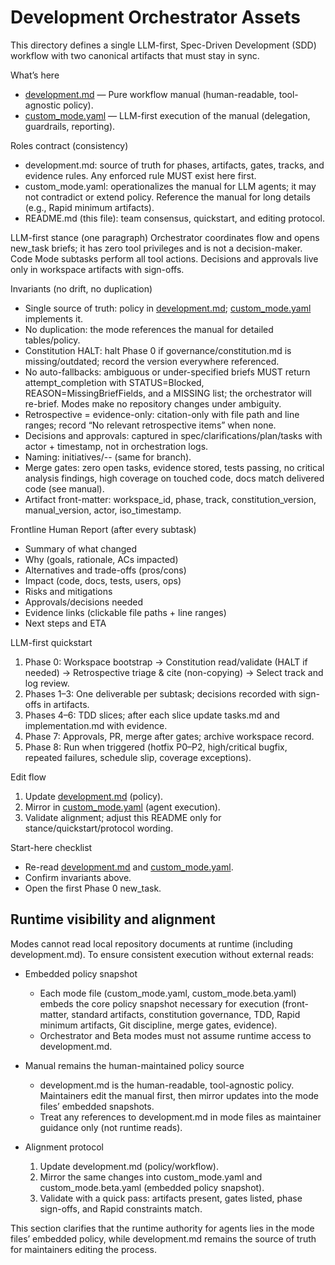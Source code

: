# Development Orchestrator Assets

This directory defines a single LLM-first, Spec-Driven Development (SDD) workflow with two canonical artifacts that must stay in sync.

What’s here
- [development.md](modes/development-orchestrator/development.md) — Pure workflow manual (human-readable, tool-agnostic policy).
- [custom_mode.yaml](modes/development-orchestrator/custom_mode.yaml) — LLM-first execution of the manual (delegation, guardrails, reporting).

Roles contract (consistency)
- development.md: source of truth for phases, artifacts, gates, tracks, and evidence rules. Any enforced rule MUST exist here first.
- custom_mode.yaml: operationalizes the manual for LLM agents; it may not contradict or extend policy. Reference the manual for long details (e.g., Rapid minimum artifacts).
- README.md (this file): team consensus, quickstart, and editing protocol.

LLM-first stance (one paragraph)
Orchestrator coordinates flow and opens new_task briefs; it has zero tool privileges and is not a decision-maker. Code Mode subtasks perform all tool actions. Decisions and approvals live only in workspace artifacts with sign-offs.

Invariants (no drift, no duplication)
- Single source of truth: policy in [development.md](modes/development-orchestrator/development.md); [custom_mode.yaml](modes/development-orchestrator/custom_mode.yaml) implements it.
- No duplication: the mode references the manual for detailed tables/policy.
- Constitution HALT: halt Phase 0 if governance/constitution.md is missing/outdated; record the version everywhere referenced.
- No auto-fallbacks: ambiguous or under-specified briefs MUST return attempt_completion with STATUS=Blocked, REASON=MissingBriefFields, and a MISSING list; the orchestrator will re-brief. Modes make no repository changes under ambiguity.
- Retrospective = evidence-only: citation-only with file path and line ranges; record “No relevant retrospective items” when none.
- Decisions and approvals: captured in spec/clarifications/plan/tasks with actor + timestamp, not in orchestration logs.
- Naming: initiatives/<YYYYMMDD-HHMM>-<type>-<name> (same for branch).
- Merge gates: zero open tasks, evidence stored, tests passing, no critical analysis findings, high coverage on touched code, docs match delivered code (see manual).
- Artifact front-matter: workspace_id, phase, track, constitution_version, manual_version, actor, iso_timestamp.

Frontline Human Report (after every subtask)
- Summary of what changed
- Why (goals, rationale, ACs impacted)
- Alternatives and trade-offs (pros/cons)
- Impact (code, docs, tests, users, ops)
- Risks and mitigations
- Approvals/decisions needed
- Evidence links (clickable file paths + line ranges)
- Next steps and ETA

LLM-first quickstart
1) Phase 0: Workspace bootstrap → Constitution read/validate (HALT if needed) → Retrospective triage & cite (non-copying) → Select track and log review.
2) Phases 1–3: One deliverable per subtask; decisions recorded with sign-offs in artifacts.
3) Phases 4–6: TDD slices; after each slice update tasks.md and implementation.md with evidence.
4) Phase 7: Approvals, PR, merge after gates; archive workspace record.
5) Phase 8: Run when triggered (hotfix P0–P2, high/critical bugfix, repeated failures, schedule slip, coverage exceptions).

Edit flow
1) Update [development.md](modes/development-orchestrator/development.md) (policy).
2) Mirror in [custom_mode.yaml](modes/development-orchestrator/custom_mode.yaml) (agent execution).
3) Validate alignment; adjust this README only for stance/quickstart/protocol wording.

Start-here checklist
- Re-read [development.md](modes/development-orchestrator/development.md) and [custom_mode.yaml](modes/development-orchestrator/custom_mode.yaml).
- Confirm invariants above.
- Open the first Phase 0 new_task.
## Runtime visibility and alignment

Modes cannot read local repository documents at runtime (including development.md). To ensure consistent execution without external reads:

- Embedded policy snapshot
  - Each mode file (custom_mode.yaml, custom_mode.beta.yaml) embeds the core policy snapshot necessary for execution (front-matter, standard artifacts, constitution governance, TDD, Rapid minimum artifacts, Git discipline, merge gates, evidence).
  - Orchestrator and Beta modes must not assume runtime access to development.md.

- Manual remains the human-maintained policy source
  - development.md is the human-readable, tool-agnostic policy. Maintainers edit the manual first, then mirror updates into the mode files’ embedded snapshots.
  - Treat any references to development.md in mode files as maintainer guidance only (not runtime reads).

- Alignment protocol
  1) Update development.md (policy/workflow).
  2) Mirror the same changes into custom_mode.yaml and custom_mode.beta.yaml (embedded policy snapshot).
  3) Validate with a quick pass: artifacts present, gates listed, phase sign-offs, and Rapid constraints match.

This section clarifies that the runtime authority for agents lies in the mode files’ embedded policy, while development.md remains the source of truth for maintainers editing the process.